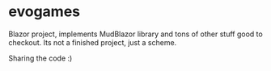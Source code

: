 # evogames
Blazor project, implements MudBlazor library and tons of other stuff good to checkout.
Its not a finished project, just a scheme.

Sharing the code :)
